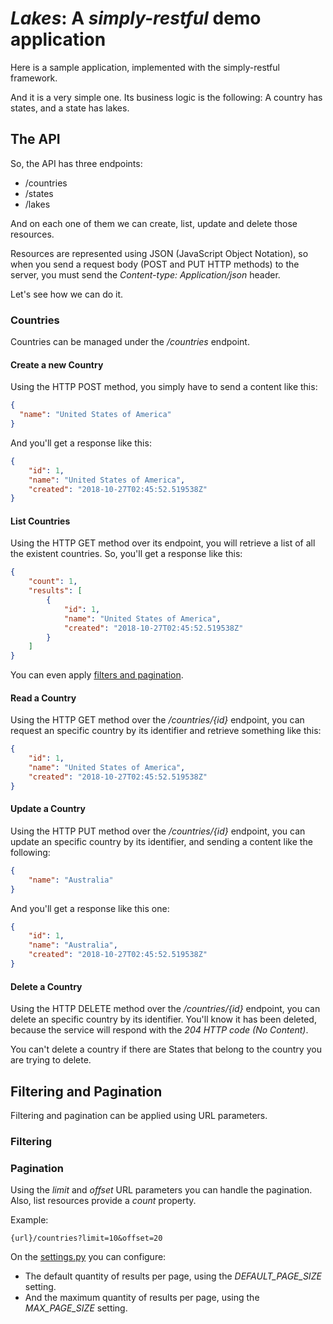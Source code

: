 # _Lakes_: A _simply-restful_ demo application

Here is a sample application, implemented with the simply-restful framework.

And it is a very simple one. Its business logic is the following: 
A country has states, and a state has lakes.


## The API

So, the API has three endpoints:
 * /countries
 * /states
 * /lakes

And on each one of them we can create, list, update and delete those resources.

Resources are represented using JSON (JavaScript Object Notation), so when you send a 
request body (POST and PUT HTTP methods) to the server, you must send the 
_Content-type: Application/json_ header.

Let's see how we can do it.

### Countries

Countries can be managed under the _/countries_ endpoint.

#### Create a new Country

Using the HTTP POST method, you simply have to send a content like this:

```json
{
  "name": "United States of America"
}
```

And you'll get a response like this:

```json
{
    "id": 1,
    "name": "United States of America",
    "created": "2018-10-27T02:45:52.519538Z"
}
```

#### List Countries

Using the HTTP GET method over its endpoint, you will retrieve a list of all the existent 
countries. So, you'll get a response like this:

```json
{
    "count": 1,
    "results": [
        {
            "id": 1,
            "name": "United States of America",
            "created": "2018-10-27T02:45:52.519538Z"
        }
    ]
}
```

You can even apply [filters and pagination](#filtering-and-pagination).

#### Read a Country

Using the HTTP GET method over the _/countries/{id}_ endpoint, you can request an specific
country by its identifier and retrieve something like this:

```json
{
    "id": 1,
    "name": "United States of America",
    "created": "2018-10-27T02:45:52.519538Z"
}
```

#### Update a Country

Using the HTTP PUT method over the _/countries/{id}_ endpoint, you can update an specific country
by its identifier, and sending a content like the following:

```json
{
    "name": "Australia"
}
```

And you'll get a response like this one:

```json
{
    "id": 1,
    "name": "Australia",
    "created": "2018-10-27T02:45:52.519538Z"
}
```

#### Delete a Country

Using the HTTP DELETE method over the _/countries/{id}_ endpoint, you can delete an specific country
by its identifier. You'll know it has been deleted, because the service will respond with the 
_204 HTTP code (No Content)_.

You can't delete a country if there are States that belong to the country you are trying to delete.


## Filtering and Pagination

Filtering and pagination can be applied using URL parameters.

### Filtering

### Pagination

Using the _limit_ and _offset_ URL parameters you can handle the pagination. Also, list resources provide a _count_ property.

Example:
```
{url}/countries?limit=10&offset=20
```

On the [settings.py](simplyrestful-demo/app/settings.py) you can configure:
 * The default quantity of results per page, using the _DEFAULT_PAGE_SIZE_ setting.
 * And the maximum quantity of results per page, using the _MAX_PAGE_SIZE_ setting.
